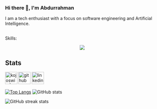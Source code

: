 ### Hi there 👋, I'm Abdurrahman

I am a tech enthusiast with a focus on software engineering and Artificial Intelligence.

<br/>
Skills:
<br/>

<p align="center">
  <a href="https://skillicons.dev">
    <img src="https://skillicons.dev/icons?i=react,tailwindcss,html,css,javascript,ts,express,mongodb,nodejs,vite,firebase,c,python,bash,sass,less,git,vercel,webpack,postman,netlify,cpp,anaconda,md,regex,wordpress,figma" />
  </a>
</p>

## Stats

[<img src='https://cdn.jsdelivr.net/npm/simple-icons@3.0.1/icons/github.svg' alt='github' height='40'>](https://github.com/Bumblebig) [<img src='https://cdn.jsdelivr.net/npm/simple-icons@3.0.1/icons/linkedin.svg' alt='linkedin' height='40'>](https://www.linkedin.com/in/rahlam) [<img align="left" alt="kojoswic | Twitter" height='40' src="https://cdn.jsdelivr.net/npm/simple-icons@v3/icons/twitter.svg" />](https://www.twitter.com/RealCecil4)

[![Top Langs](https://github-readme-stats.vercel.app/api/top-langs/?username=Bumblebig)](https://github.com/anuraghazra/github-readme-stats) ![GitHub stats](https://github-readme-stats.vercel.app/api?username=Bumblebig&show_icons=true)

![GitHub streak stats](https://github-readme-streak-stats.herokuapp.com/?user=Bumblebig)
